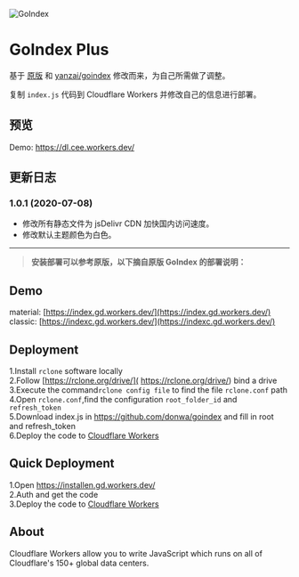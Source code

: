 ![GoIndex](https://raw.githubusercontent.com/ceecx/goindex-plus/master/themes/logo.png)  

GoIndex Plus
====  

基于 [原版](https://github.com/donwa/goindex) 和 [yanzai/goindex](https://github.com/yanzai/goindex) 修改而来，为自己所需做了调整。

复制 `index.js` 代码到 Cloudflare Workers 并修改自己的信息进行部署。

## 预览

Demo: https://dl.cee.workers.dev/


## 更新日志

### 1.0.1 (2020-07-08)

- 修改所有静态文件为 jsDelivr CDN 加快国内访问速度。
- 修改默认主题颜色为白色。
  

---



> **安装部署可以参考原版，以下摘自原版 GoIndex 的部署说明：**



## Demo  
material: [https://index.gd.workers.dev/](https://index.gd.workers.dev/)  
classic: [https://indexc.gd.workers.dev/](https://indexc.gd.workers.dev/)  

## Deployment  
1.Install `rclone` software locally  
2.Follow [https://rclone.org/drive/]( https://rclone.org/drive/) bind a drive  
3.Execute the command`rclone config file` to find the file `rclone.conf` path  
4.Open `rclone.conf`,find the configuration `root_folder_id` and `refresh_token`  
5.Download index.js in https://github.com/donwa/goindex and fill in root and refresh_token  
6.Deploy the code to [Cloudflare Workers](https://www.cloudflare.com/)

## Quick Deployment  
1.Open https://installen.gd.workers.dev/  
2.Auth and get the code  
3.Deploy the code to [Cloudflare Workers](https://www.cloudflare.com/)  



## About  
Cloudflare Workers allow you to write JavaScript which runs on all of Cloudflare's 150+ global data centers.  
